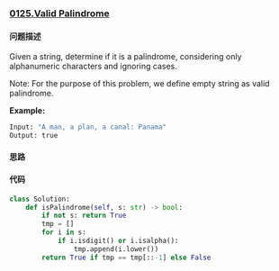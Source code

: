 ### [0125.Valid Palindrome](https://leetcode-cn.com/problems/valid-palindrome/)

#### 问题描述
Given a string, determine if it is a palindrome, considering only alphanumeric characters and ignoring cases.

Note: For the purpose of this problem, we define empty string as valid palindrome.

**Example:**
```python
Input: "A man, a plan, a canal: Panama"
Output: true
```

#### 思路

#### 代码

```python
class Solution:
    def isPalindrome(self, s: str) -> bool:
        if not s: return True
        tmp = []
        for i in s:
            if i.isdigit() or i.isalpha():
                tmp.append(i.lower())
        return True if tmp == tmp[::-1] else False
```